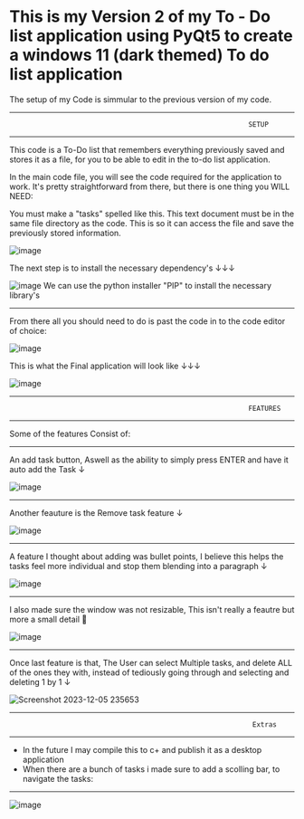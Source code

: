 # This is my Version 2 of my To - Do list application using PyQt5 to create a windows 11 (dark themed) To do list application

The setup of my Code is simmular to the previous version of my code.
___________________________________________________________________________________________________________________________________________
                                                               SETUP
___________________________________________________________________________________________________________________________________________

This code is a To-Do list that remembers everything previously saved and stores it as a file, for you to be able to edit in the to-do list application.

In the main code file, you will see the code required for the application to work. It's pretty straightforward from there, but there is one thing you WILL NEED:


You must make a "tasks" spelled like this. This text document must be in the same file directory as the code. This is so it can access the file and save the previously stored information.

![image](https://github.com/offEVO/To---Do-listV2-Windowns-11-styled-GUI/assets/140699812/9cec4f42-76a0-40dd-9012-14100e574848)

The next step is to install the necessary dependency's ↓↓↓

![image](https://github.com/offEVO/To---Do-listV2-Windowns-11-styled-GUI/assets/140699812/05e73e75-d96c-4a8d-83f6-f8df4d3141c6)
We can use the python installer "PIP" to install the necessary library's
___________________________________________________________________________________________________________________________________________
From there all you should need to do is past the code in to the code editor of choice:

![image](https://github.com/offEVO/To---Do-listV2-Windowns-11-styled-GUI/assets/140699812/83d41c90-6463-43e9-8234-76da1ec3da6d)

This is what the Final application will look like ↓↓↓

![image](https://github.com/offEVO/To---Do-listV2-Windowns-11-styled-GUI/assets/140699812/03ad87c8-4ade-4dca-ae92-87ca79a5507f)
___________________________________________________________________________________________________________________________________________
                                                               FEATURES
___________________________________________________________________________________________________________________________________________

Some of the features Consist of:
_________________________________________________
An add task button, Aswell as the ability to simply press ENTER and have it auto add the Task ↓

![image](https://github.com/offEVO/To---Do-listV2-Windowns-11-styled-GUI/assets/140699812/38be7fdd-0701-401d-b457-bdad0dfbe4c3)
_________________________________________________
Another feauture is the Remove task feature ↓

![image](https://github.com/offEVO/To---Do-listV2-Windowns-11-styled-GUI/assets/140699812/8e8e41e0-a6a0-4da7-b667-32f018faa8ec)
_________________________________________________
A feature I thought about adding was bullet points, I believe this helps the tasks 
feel more individual and stop them blending into a paragraph ↓

![image](https://github.com/offEVO/To---Do-listV2-Windowns-11-styled-GUI/assets/140699812/c5d3a28e-7ac5-4e2e-9574-6a7c42fc3896)
_________________________________________________
I also made sure the window was not resizable, This isn't really a feautre but more a small detail 🤏

![image](https://github.com/offEVO/To---Do-listV2-Windowns-11-styled-GUI/assets/140699812/bc889909-e73d-4fa0-9014-6f2bf8a768df)
_________________________________________________
Once last feature is that, The User can select Multiple tasks, and delete ALL of the ones they with, instead of tediously going 
through and selecting and deleting 1 by 1 ↓

![Screenshot 2023-12-05 235653](https://github.com/offEVO/To---Do-listV2-Windowns-11-styled-GUI/assets/140699812/98b9323a-82ab-4bfc-9b84-4a7d7bf6b753)

___________________________________________________________________________________________________________________________________________
                                                                Extras
___________________________________________________________________________________________________________________________________________


 - In the future I may compile this to c+ and publish it as a desktop application
 - When there are a bunch of tasks i made sure to add a scolling bar, to navigate the tasks:
   
___________________________________________________________________________________________________________________________________________

![image](https://github.com/offEVO/To---Do-listV2-Windowns-11-styled-GUI/assets/140699812/a1a6e644-faa5-40cd-9a9d-ecdbffd34bf2)

